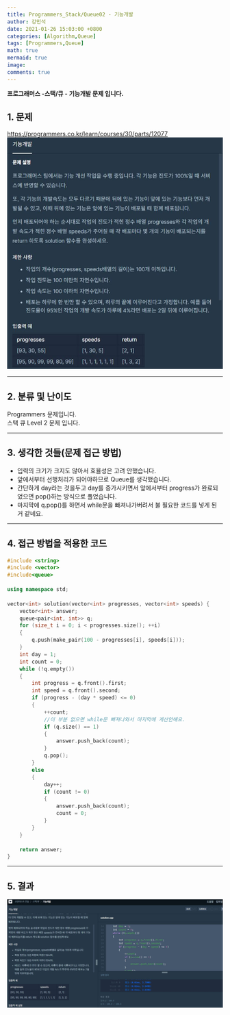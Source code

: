 ```yaml
---
title: Programmers_Stack/Queue02 - 기능개발
author: 강민석
date: 2021-01-26 15:03:00 +0800
categories: [Algorithm,Queue]
tags: [Programmers,Queue]
math: true
mermaid: true
image: 
comments: true
---
```


**프로그래머스 -스택/큐 - 기능개발 문제 입니다.**

## 1. 문제
<https://programmers.co.kr/learn/courses/30/parts/12077>
![](/assets/img/sample/Programmers/SQ_02/Problem.JPG)  


-----  

## 2. 분류 및 난이도

Programmers 문제입니다.  
스택 큐 Level 2 문제 입니다.    

-----  

## 3. 생각한 것들(문제 접근 방법)

- 입력의 크기가 크지도 않아서 효율성은 고려 안했습니다.
- 앞에서부터 선행처리가 되어야하므로 Queue를 생각했습니다.
- 간단하게 day라는 것을두고 day를 증가시키면서 앞에서부터 progress가 완료되었으면 pop()하는 방식으로 풀었습니다.
- 마지막에 q.pop()를 하면서 while문을 빠져나가버려서 불 필요한 코드를 넣게 된 거 같네요. 


-----  

## 4. 접근 방법을 적용한 코드

```c++
#include <string>
#include <vector>
#include<queue>

using namespace std;

vector<int> solution(vector<int> progresses, vector<int> speeds) {
    vector<int> answer;
    queue<pair<int, int>> q;
    for (size_t i = 0; i < progresses.size(); ++i)
    {
        q.push(make_pair(100 - progresses[i], speeds[i]));
    }
    int day = 1;
    int count = 0;
    while (!q.empty())
    {
        int progress = q.front().first;
        int speed = q.front().second;
        if (progress - (day * speed) <= 0)
        {
            ++count;
            //이 부분 없으면 while문 빠져나와서 마지막에 계산안해요.
            if (q.size() == 1)
            {
                answer.push_back(count);
            }
            q.pop();
        }
        else
        {
            day++;
            if (count != 0)
            {
                answer.push_back(count);
                count = 0;
            }
        }
    }

    return answer;
}
```
-----

## 5. 결과

![](/assets/img/sample/Programmers/SQ_02/result.JPG)











 
